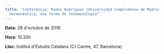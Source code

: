 ```yaml
---
title: 'Conferència: Ramón Rodríguez (Universidad Complutense de Madrid). "La
  hermenéutica, una forma de fenomenología"'
---
```


**Data:** 28 d'octubre de 2016

**Hora:** 15.30h

**Lloc:** Institut d'Estudis Catalans (C/ Carme, 47. Barcelona)